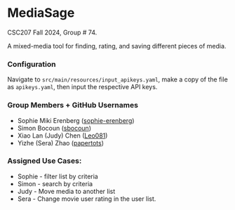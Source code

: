# MediaSage
CSC207 Fall 2024, Group # 74. 
 
A mixed-media tool for finding, rating, and saving different pieces of media.

### Configuration
Navigate to `src/main/resources/input_apikeys.yaml`, make a copy of the file as `apikeys.yaml`, 
then input the respective API keys.

### Group Members + GitHub Usernames
- Sophie Miki Erenberg ([sophie-erenberg](https://github.com/sophie-erenberg/))
- Simon Bocoun ([sbocoun](https://github.com/sbocoun))
- Xiao Lan (Judy) Chen ([Leo081](https://github.com/Leo081))
- Yizhe (Sera) Zhao ([papertots](https://github.com/papertots))

### Assigned Use Cases:
- Sophie - filter list by criteria
- Simon - search by criteria
- Judy - Move media to another list
- Sera - Change movie user rating in the user list.